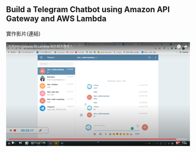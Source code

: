 ## Build a Telegram Chatbot using Amazon API Gateway and AWS Lambda

實作影片(連結)

[![實作影片](https://github.com/Leo90616/Photo/blob/main/0000.png)](https://youtu.be/eZoqh1rn8zg)
